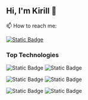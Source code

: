 ## Hi, I'm Kirill 👋

📫 How to reach me:

[![Static Badge](https://img.shields.io/badge/Gmail-%23EA4335?style=flat&logo=gmail&logoColor=white)](https://mail.google.com/mail/?view=cm&fs=1&to=dp160190gkj@gmail.com)

### Top Technologies

![Static Badge](https://img.shields.io/badge/JAVASCRIPT-%23F7DF1E?style=for-the-badge&logo=javascript&labelColor=black)
![Static Badge](https://img.shields.io/badge/TYPESCRIPT-%233178C6?style=for-the-badge&logo=typescript&labelColor=black)

![Static Badge](https://img.shields.io/badge/REACT-%2361DAFB?style=for-the-badge&logo=react&labelColor=black)
![Static Badge](https://img.shields.io/badge/REDUX-%23764ABC?style=for-the-badge&logo=redux&labelColor=black)

![Static Badge](https://img.shields.io/badge/SASS-%23CC6699?style=for-the-badge&logo=sass&labelColor=black)
![Static Badge](https://img.shields.io/badge/BULMA-%2300D1B2?style=for-the-badge&logo=bulma&labelColor=black)
